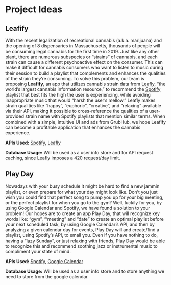 # Project Ideas

## Leafify
With the recent legalization of recreational cannabis (a.k.a. marijuana) and the opening of 8 dispensaries in Massachusetts, thousands of people will be consuming legal cannabis for the first time in 2019. Just like any other plant, there are numerous subspecies or “strains” of cannabis, and each strain can cause a different psychoactive effect on the consumer. This can make it difficult for cannabis consumers who want to listen to music during their session to build a playlist that complements and enhances the qualities of the strain they’re consuming. To solve this problem, our team is proposing **Leafify**, an app that utilizes cannabis strain data from [Leafly](https://www.leafly.com), “the world’s largest cannabis information resource,” to recommend the [Spotify](https://spotify.com) playlist that best fits the high the user is experiencing, while avoiding inappropriate music that would “harsh the user’s mellow.” Leafly makes strain qualities like “happy”, “euphoric”, “creative”, and “relaxing” available via their API, making it possible to cross-reference the qualities of a user-provided strain name with Spotify playlists that mention similar terms. When combined with a simple, intuitive UI and ads from GrubHub, we hope Leafify can become a profitable application that enhances the cannabis experience.

**APIs Used:** [Spotify](https://developer.spotify.com), [Leafly](https://developer.leafly.com)

**Database Usage:** Will be used as a user info store and for API request caching, since Leafly imposes a 420 request/day limit.



## Play Day
Nowadays with your busy schedule it might be hard to find a new jammin playlist, or even prepare for what your day might look like. Don’t you just wish you could find that perfect song to pump you up for your big meeting, or the perfect playlist for when you go to the gym? Well, luckily for you, by using Google Calendar and Spotify, we have found a solution to your problem! Our hopes are to create an app Play Day, that will recognize key words like: “gym”, “‘meeting” and “date” to create an optimal playlist before your next scheduled task, by using Google Calendar’s API, and then by analyzing a given calendar day for events, Play Day will and create/find a playlist, using Spotify’s API,  to email you. Even if you have nothing to do, having a “lazy Sunday”, or just relaxing with friends, Play Day would be able to recognize  this and recommend soothing jazz or instrumental music to compliment your state of mind. 

**APIs Used:** [Spotify](https://developer.spotify.com), [Google Calendar](https://developers.google.com/calendar/)

**Database Usage:** Will be used as a user info store and to store anything we need to store from the google calendar.

